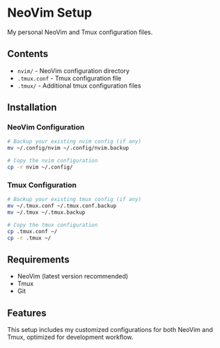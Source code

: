 # NeoVim Setup

My personal NeoVim and Tmux configuration files.

## Contents

- `nvim/` - NeoVim configuration directory
- `.tmux.conf` - Tmux configuration file
- `.tmux/` - Additional tmux configuration files

## Installation

### NeoVim Configuration
```bash
# Backup your existing nvim config (if any)
mv ~/.config/nvim ~/.config/nvim.backup

# Copy the nvim configuration
cp -r nvim ~/.config/
```

### Tmux Configuration
```bash
# Backup your existing tmux config (if any)
mv ~/.tmux.conf ~/.tmux.conf.backup
mv ~/.tmux ~/.tmux.backup

# Copy the tmux configuration
cp .tmux.conf ~/
cp -r .tmux ~/
```

## Requirements

- NeoVim (latest version recommended)
- Tmux
- Git

## Features

This setup includes my customized configurations for both NeoVim and Tmux, optimized for development workflow.

